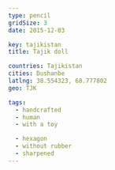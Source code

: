 ```yaml
---
type: pencil
gridSize: 3
date: 2015-12-03

key: tajikistan
title: Tajik doll

countries: Tajikistan
cities: Dushanbe
latlng: 38.554323, 68.777802
geo: TJK

tags:
  - handcrafted
  - human
  - with a toy

  - hexagon
  - without rubber
  - sharpened
---
```

